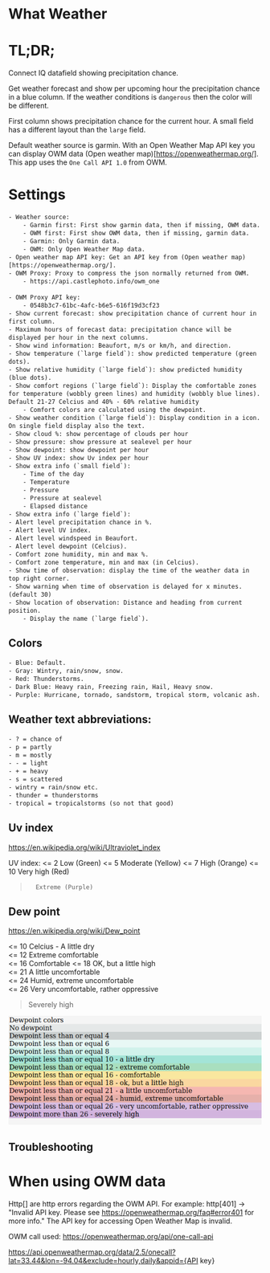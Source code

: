 # What Weather

# TL;DR;

Connect IQ datafield showing precipitation chance.

Get weather forecast and show per upcoming hour the precipitation chance in a blue column.
If the weather conditions is `dangerous` then the color will be different.

First column shows precipitation chance for the current hour.
A small field has a different layout than the `large` field.

Default weather source is garmin. 
With an Open Weather Map API key you can display OWM data (Open weather map)[https://openweathermap.org/]. This app uses the `One Call API 1.0` from OWM.

# Settings
	- Weather source:
    	- Garmin first: First show garmin data, then if missing, OWM data.
    	- OWM first: First show OWM data, then if missing, garmin data.
    	- Garmin: Only Garmin data.
    	- OWM: Only Open Weather Map data.
	- Open weather map API key: Get an API key from (Open weather map)[https://openweathermap.org/].
	- OWM Proxy: Proxy to compress the json normally returned from OWM.
    	- https://api.castlephoto.info/owm_one

	- OWM Proxy API key:
    	- 0548b3c7-61bc-4afc-b6e5-616f19d3cf23
	- Show current forecast: show precipitation chance of current hour in first column.
	- Maximum hours of forecast data: precipitation chance will be displayed per hour in the next columns.
	- Show wind information: Beaufort, m/s or km/h, and direction.
	- Show temperature (`large field`): show predicted temperature (green dots).
	- Show relative humidity (`large field`): show predicted humidity (blue dots).
	- Show comfort regions (`large field`): Display the comfortable zones for temperature (wobbly green lines) and humidity (wobbly blue lines). Default 21-27 Celcius and 40% - 60% relative humidity
    	- Comfort colors are calculated using the dewpoint.
	- Show weather condition (`large field`): Display condition in a icon. On single field display also the text.
	- Show cloud %: show percentage of clouds per hour
	- Show pressure: show pressure at sealevel per hour
	- Show dewpoint: show dewpoint per hour
	- Show UV index: show Uv index per hour
	- Show extra info (`small field`):
		- Time of the day
		- Temperature 
		- Pressure
        - Pressure at sealevel		
        - Elapsed distance
	- Show extra info (`large field`):		
	- Alert level precipitation chance in %.
	- Alert level UV index.
	- Alert level windspeed in Beaufort.
	- Alert level dewpoint (Celcius).
	- Comfort zone humidity, min and max %.
	- Comfort zone temperature, min and max (in Celcius).
	- Show time of observation: display the time of the weather data in top right corner.
	- Show warning when time of observation is delayed for x minutes. (default 30)		
	- Show location of observation: Distance and heading from current position.
		- Display the name (`large field`).	
	

 ## Colors

	- Blue: Default.
	- Gray: Wintry, rain/snow, snow.
	- Red: Thunderstorms.
	- Dark Blue: Heavy rain, Freezing rain, Hail, Heavy snow.
	- Purple: Hurricane, tornado, sandstorm, tropical storm, volcanic ash.

## Weather text abbreviations:
	- ? = chance of
	- p = partly
	- m = mostly
	- - = light
	- + = heavy
	- s = scattered
	- wintry = rain/snow etc.
	- thunder = thunderstorms
	- tropical = tropicalstorms (so not that good)

## Uv index
https://en.wikipedia.org/wiki/Ultraviolet_index

UV index:
<= 2 	Low (Green)
<= 5 	Moderate (Yellow)
<= 7 	High (Orange)
<= 10 	Very high (Red)
> 		Extreme (Purple)

## Dew point

https://en.wikipedia.org/wiki/Dew_point

<= 10 Celcius - A little dry 		
<= 12 Extreme comfortable 			
<= 16 Comfortable
<= 18 OK, but a little high 		
<= 21 A little uncomfortable		
<= 24 Humid, extreme uncomfortable	
<= 26 Very uncomfortable, rather oppressive 
> Severely high						

![Dewpoint colors](/other/images/colors_dewpoint.png "Color scheme dewpoint")

## Troubleshooting

# When using OWM data

Http[<error code>] are http errors regarding the OWM API.
For example: http[401] -> "Invalid API key. Please see https://openweathermap.org/faq#error401 for more info." The API key for accessing Open Weather Map is invalid.

OWM call used:
https://openweathermap.org/api/one-call-api

https://api.openweathermap.org/data/2.5/onecall?lat=33.44&lon=-94.04&exclude=hourly,daily&appid={API key}